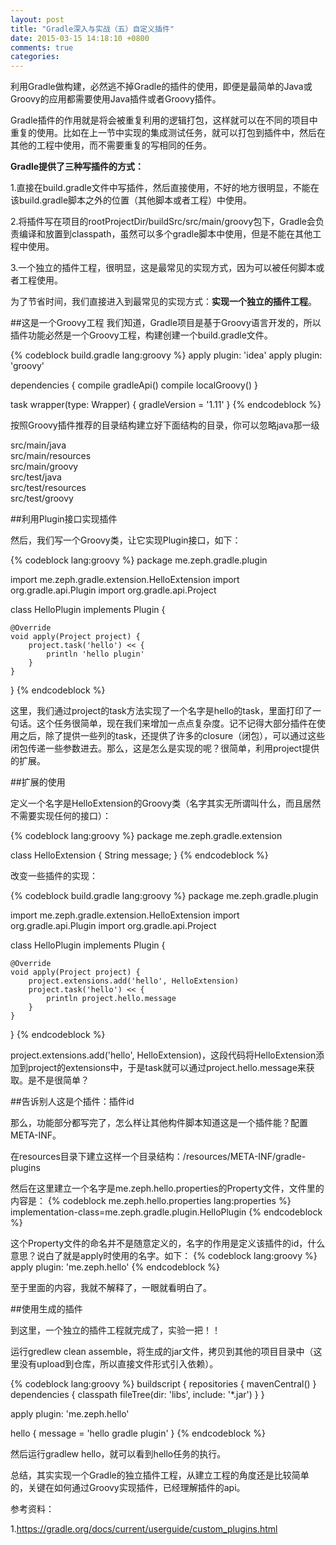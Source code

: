 ```yaml
---
layout: post
title: "Gradle深入与实战（五）自定义插件"
date: 2015-03-15 14:18:10 +0800
comments: true
categories: 
---
```

利用Gradle做构建，必然逃不掉Gradle的插件的使用，即便是最简单的Java或Groovy的应用都需要使用Java插件或者Groovy插件。

Gradle插件的作用就是将会被重复利用的逻辑打包，这样就可以在不同的项目中重复的使用。比如在上一节中实现的集成测试任务，就可以打包到插件中，然后在其他的工程中使用，而不需要重复的写相同的任务。

**Gradle提供了三种写插件的方式：**

1.直接在build.gradle文件中写插件，然后直接使用，不好的地方很明显，不能在该build.gradle脚本之外的位置（其他脚本或者工程）中使用。

2.将插件写在项目的rootProjectDir/buildSrc/src/main/groovy包下，Gradle会负责编译和放置到classpath，虽然可以多个gradle脚本中使用，但是不能在其他工程中使用。

3.一个独立的插件工程，很明显，这是最常见的实现方式，因为可以被任何脚本或者工程使用。

为了节省时间，我们直接进入到最常见的实现方式：**实现一个独立的插件工程**。

##这是一个Groovy工程
我们知道，Gradle项目是基于Groovy语言开发的，所以插件功能必然是一个Groovy工程，构建创建一个build.gradle文件。

{% codeblock build.gradle lang:groovy %}
apply plugin: 'idea'
apply plugin: 'groovy'

dependencies {
    compile gradleApi()
    compile localGroovy()
}

task wrapper(type: Wrapper) {
    gradleVersion = '1.11'
}
{% endcodeblock %}

按照Groovy插件推荐的目录结构建立好下面结构的目录，你可以忽略java那一级

src/main/java	  	
src/main/resources     
src/main/groovy	   
src/test/java	  
src/test/resources   		
src/test/groovy	

##利用Plugin接口实现插件

然后，我们写一个Groovy类，让它实现Plugin接口，如下：

{% codeblock lang:groovy %}
package me.zeph.gradle.plugin

import me.zeph.gradle.extension.HelloExtension
import org.gradle.api.Plugin
import org.gradle.api.Project

class HelloPlugin implements Plugin<Project> {

    @Override
    void apply(Project project) {
        project.task('hello') << {
            println 'hello plugin'
        }
    }
}
{% endcodeblock %}

这里，我们通过project的task方法实现了一个名字是hello的task，里面打印了一句话。这个任务很简单，现在我们来增加一点点复杂度。记不记得大部分插件在使用之后，除了提供一些列的task，还提供了许多的closure（闭包），可以通过这些闭包传递一些参数进去。那么，这是怎么是实现的呢？很简单，利用project提供的扩展。

##扩展的使用

定义一个名字是HelloExtension的Groovy类（名字其实无所谓叫什么，而且居然不需要实现任何的接口）：

{% codeblock lang:groovy %}
package me.zeph.gradle.extension

class HelloExtension {
    String message;
}
{% endcodeblock %}

改变一些插件的实现：

{% codeblock build.gradle lang:groovy %}
package me.zeph.gradle.plugin

import me.zeph.gradle.extension.HelloExtension
import org.gradle.api.Plugin
import org.gradle.api.Project

class HelloPlugin implements Plugin<Project> {

    @Override
    void apply(Project project) {
        project.extensions.add('hello', HelloExtension)
        project.task('hello') << {
            println project.hello.message
        }
    }
}
{% endcodeblock %}

project.extensions.add('hello', HelloExtension)，这段代码将HelloExtension添加到project的extensions中，于是task就可以通过project.hello.message来获取。是不是很简单？

##告诉别人这是个插件：插件id

那么，功能部分都写完了，怎么样让其他构件脚本知道这是一个插件能？配置META-INF。

在resources目录下建立这样一个目录结构：/resources/META-INF/gradle-plugins

然后在这里建立一个名字是me.zeph.hello.properties的Property文件，文件里的内容是：
{% codeblock me.zeph.hello.properties lang:properties %}
implementation-class=me.zeph.gradle.plugin.HelloPlugin
{% endcodeblock %}

这个Property文件的命名并不是随意定义的，名字的作用是定义该插件的id，什么意思？说白了就是apply时使用的名字。如下：
{% codeblock lang:groovy %}
apply plugin: 'me.zeph.hello'
{% endcodeblock %}

至于里面的内容，我就不解释了，一眼就看明白了。

##使用生成的插件

到这里，一个独立的插件工程就完成了，实验一把！！

运行gredlew clean assemble，将生成的jar文件，拷贝到其他的项目目录中（这里没有upload到仓库，所以直接文件形式引入依赖）。

{% codeblock lang:groovy %}
buildscript {
    repositories {
        mavenCentral()
    }
    dependencies {
        classpath fileTree(dir: 'libs', include: '*.jar')
    }
}

apply plugin: 'me.zeph.hello'

hello {
    message = 'hello gradle plugin'
}
{% endcodeblock %}

然后运行gradlew hello，就可以看到hello任务的执行。

总结，其实实现一个Gradle的独立插件工程，从建立工程的角度还是比较简单的，关键在如何通过Groovy实现插件，已经理解插件的api。

参考资料：

1.https://gradle.org/docs/current/userguide/custom_plugins.html













